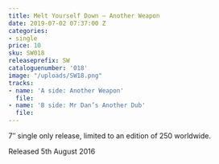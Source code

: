 ```yaml
---
title: Melt Yourself Down – Another Weapon
date: 2019-07-02 07:37:00 Z
categories:
- single
price: 10
sku: SW018
releaseprefix: SW
cataloguenumber: '018'
image: "/uploads/SW18.png"
tracks:
- name: 'A side: Another Weapon'
  file: 
- name: 'B side: Mr Dan’s Another Dub'
  file: 
---
```


7″ single only release, limited to an edition of 250 worldwide.

Released 5th August 2016
